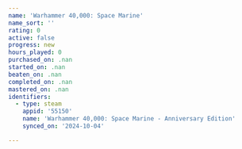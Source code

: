 ```yaml
---
name: 'Warhammer 40,000: Space Marine'
name_sort: ''
rating: 0
active: false
progress: new
hours_played: 0
purchased_on: .nan
started_on: .nan
beaten_on: .nan
completed_on: .nan
mastered_on: .nan
identifiers:
  - type: steam
    appid: '55150'
    name: 'Warhammer 40,000: Space Marine - Anniversary Edition'
    synced_on: '2024-10-04'

---
```

